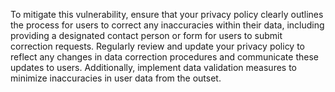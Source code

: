 To mitigate this vulnerability, ensure that your privacy policy clearly outlines the process for users to correct any inaccuracies within their data, including providing a designated contact person or form for users to submit correction requests. Regularly review and update your privacy policy to reflect any changes in data correction procedures and communicate these updates to users. Additionally, implement data validation measures to minimize inaccuracies in user data from the outset.